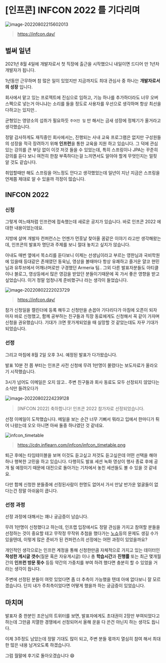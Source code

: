 # [인프콘] INFCON 2022 를 기다리며

![image-20220802215602013](https://raw.githubusercontent.com/Shane-Park/mdblog/main/devlife/infcon2022.assets/image-20220802215602013.png)

> https://infcon.day/

## 벌써 일년

2021년 8월 4일에 개발자로서 첫 직장에 출근을 시작했으니 내일이면 드디어 만 1년차 개발자가 됩니다.  

1년동안 근무하며 참 많은 일이 있었지만 지금까지도 최대 관심사 중 하나는 **개발자로서의 성장** 입니다. 

회사에서 맡고 있는 프로젝트에 진심으로 임하고, 기능 하나를 추가하더라도 너무 오버스펙으로 넣는거 아니냐는 소리를 들을 정도로 사용자를 우선으로 생각하며 항상 최선을 다하고는 있지만..

균형있는 영양소의 섭취가 필요하듯 `주어진 일` 만 해서는 금새 성장에 정체기가 올거라고 생각했습니다.

  

정말 감사하게도 재직중인 회사에서는, 진행되는 사내 교육 프로그램은 없지만 구성원들의 성장을 적극 장려하기 위해 **인프런**을 통한 교육을 지원 하고 있습니다. 그 덕에 관심있는 강의를 큰 부담 없이 이것 저것 들을 수 있었는데, 특히 스프링이나 JPA는 꾸준히 강의를 듣다 보니 여전히 한참 부족하다는걸 느끼면서도 알아야 할게 무엇인지는 얼핏 알 것도 같습니다. 

취업할때만 해도 스프링을 어느정도 안다고 생각했었는데 일년이 지난 지금은 스프링을 언제쯤 제대로 알 수 있을까 걱정이 많습니다.

## INFCON 2022

### 신청

그렇게 여느때처럼 인프런에 접속했는데 새로운 공지가 있습니다. 바로 인프콘 2022 에 대한 내용이었는데요.

지방에 살며 개발자 컨퍼런스는 언젠가 먼훗날 찾아올 꿈같은 이야기 라고만 생각해왔는데, 인프콘의 발표자 명단과 주제를 보니 절대 놓치고 싶지가 않습니다.

아내도 매번 옆에서 목소리를 듣다보니 이제는 선생님이라고 부르는 영한님과 국비학원에 있을때 등대같은 존재였던 동욱님, 영상을 볼때마다 항상 유쾌하고 즐거운 얄코 현민님과 유투브에서 어깨너머로만 구경했던 Armeria 팀.. 그외 다른 발표자분들도 아티클이나 블로그, 영상등에서 많은 영감을 받았던 분들이기때문에 꼭 가서 좋은 영향을 받고 싶었습니다. 이거 정말 엄청나게 준비했구나 라는 생각이 들었습니다.

![image-20220802222023729](https://raw.githubusercontent.com/Shane-Park/mdblog/main/devlife/infcon2022.assets/image-20220802222023729.png)

> https://infcon.day/

참가 신청일을 캘린더에 등록 해두고 신청만을 손꼽아 기다리다가 아침에 오픈이 되자 마자 바로 신청했고, 함께 공부하는 친구들과 직장 동료에게도 신청해서 꼭 같이 가자며 신청을 권유했습니다. 기대가 크면 못가게되었을 때 실망할 것 같았는데도 자꾸 기대가 되었습니다.

### 선정

그리고 마침에 8월 2일 오후 3시. 예정된 발표가 다가왔습니다. 

발표 10분 전 쯤 부터는 인프콘 사전 신청에 무려 1만명이 몰렸다는 보도자료가 올라오기 시작했습니다.

3시가 넘어도 이메일은 오지 않고.. 주변 친구들과 회사 동료도 모두 선정되지 않았다는 소식만 들려오다가

![image-20220802224239128](https://raw.githubusercontent.com/Shane-Park/mdblog/main/devlife/infcon2022.assets/image-20220802224239128.png)

>  [INFCON 2022] 축하합니다! 인프콘 2022 참가자로 선정되었습니다. 

선정 이메일이 도착했습니다. 메일을 보는 순간 너무 기뻐서 뭐라고 입에서 한마디가 튀어 나왔는데 오오 아니면 아싸 둘중 하나였던 것 같네요.

![infcon_timetable](https://raw.githubusercontent.com/Shane-Park/mdblog/main/devlife/infcon2022.assets/infcon_timetable.png)

> https://cdn.inflearn.com/infcon/infcon_timetable.png

퇴근 후에는 타임테이블을 보며 이것도 듣고싶고 저것도 듣고싶은데 어떤 선택을 해야 하나 행복한 고민을 하고 있습니다. 다행히도 발표 세션 녹화 영상이 행사 종료 후에 공개 될 예정이기 때문에 대전으로 돌아가는 기차에서 놓친 세션들도 볼 수 있을 것 같네요.

다만 함께 신청한 분들중에 선정된사람이 한명도 없어서 가서 만날 반가운 얼굴들이 없다는건 정말 아쉬움이 큽니다.

### 선정 과정

선정 과정에 대해서는 꽤나 궁금증이 남습니다. 

무려 1만명이 신청했다고 하는데, 인프랩 입장에서도 정말 관심을 가지고 참여할 분들을 선정하는 것이 중요할 테고 무작정 무작위 추첨을 했다가는 <u>노쇼</u>등의 문제도 생길 수가 있을텐데, 이렇게 많은 준비가 된 컨퍼런스의 선정에는 어떤 과정이 있었을까요?

개인적인 생각으로는 인프런 계정을 통해 신청한만큼 자체적으로 가지고 있는 데이터인 **작성한 게시글 갯수**(질문 혹은 자유게시글) 이나 총 **학습시간**과 **진행률** 또는 최근 몇개월간의 **인프런 방문 횟수** 등등 약간의 가중치를 부여 하려 했다면 충분히 할 수 있었을 거라는 생각이 듭니다.

주변에 선정된 분들이 여럿 있었다면 좀 더 추측이 가능했을 텐데 아에 없다보니 잘 모르겠습니다. 단지 내가 주최측이었다면 어떻게 했을까 하는 궁금증이 있었습니다.

## 마치며

발표자 중 한분인 조은님의 트위터를 보면, 발표자에게도 초대권이 2장만 부여되었다고 하는데 그만큼 치열한 경쟁에서 선정되어서 올해 운을 다 쓴건 아닌지 하는 생각도 듭니다. 

이제 3주정도 남았는데 정말 기대도 많이 되고, 주변 분들 몫까지 열심히 참여 해서 최대한 많은 내용 남겨오도록 하겠습니다.

그럼 월말에 후기로 돌아오겠습니다 😄    